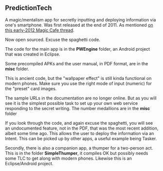 ## PredictionTech

A magic/mentalism app for secretly inputting and deploying information via one's smartphone. Was first released at the end of 2011. As mentioned [on this early-2012 Magic Cafe thread](https://www.themagiccafe.com/forums/viewtopic.php?topic=453886&forum=273). 

Now open sourced. Excuse the spaghetti code. 

The code for the main app is in the **PWEngine** folder, an Android project that was created in Eclipse. 

Some precompiled APKs and the user manual, in PDF format, are in the **misc** folder.

This is ancient code, but the "wallpaper effect" is still kinda functional on modern phones. Make sure you use the right mode of input (numeric) for the "preset" card images.

The sample URLs in the documentation are no longer online. But as you will see it is the simplest possible task to set up your own web service responding to the secret writing. The number medallions are in the **misc** folder

If you look through the code, and again excuse the spaghetti, you will see an undocumented feature, not in the PDF, that was the most recent addition, albeit some time ago. This allows the user to deploy the information via an Intent. This can be picked up by other apps, a useful example being Tasker. 

Secondly, there is also a companion app, a thumper for a two-person act. This is in the folder **SimpleThumper**, it compiles OK but possibly needs some TLC to get along with modern phones. Likewise this is an Eclipse/Android project. 
